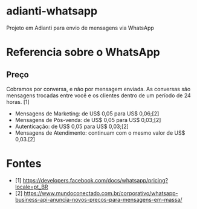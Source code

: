# adianti-whatsapp
Projeto em Adianti para envio de mensagens via WhatsApp

# Referencia sobre o WhatsApp

## Preço

Cobramos por conversa, e não por mensagem enviada. As conversas são mensagens trocadas entre você e os clientes dentro de um período de 24 horas. [1]
* Mensagens de Marketing: de US$ 0,05 para US$ 0,06;[2]
* Mensagens de Pós-venda: de US$ 0,05 para US$ 0,03;[2]
* Autenticação: de US$ 0,05 para US$ 0,03;[2]
* Mensagens de Atendimento: continuam com o mesmo valor de US$ 0,03.[2]


# Fontes
* [1] https://developers.facebook.com/docs/whatsapp/pricing?locale=pt_BR
* [2] https://www.mundoconectado.com.br/corporativo/whatsapp-business-api-anuncia-novos-precos-para-mensagens-em-massa/
